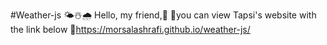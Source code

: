 #Weather-js
🌤️☃️🌧️ Hello, my friend,🙂 📍you can view Tapsi's website with the link below 🔗https://morsalashrafi.github.io/weather-js/
